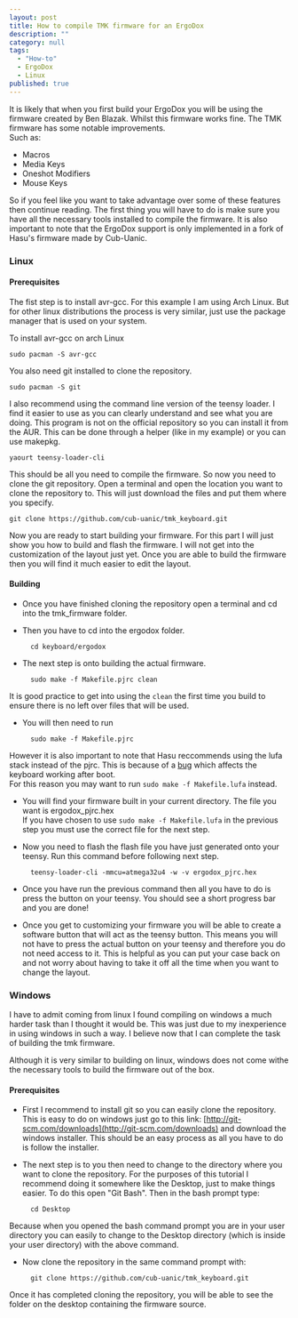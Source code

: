 ```yaml
---
layout: post
title: How to compile TMK firmware for an ErgoDox
description: ""
category: null
tags: 
  - "How-to"
  - ErgoDox
  - Linux
published: true
---
```


It is likely that when you first build your ErgoDox you will be using the firmware created by Ben Blazak. Whilst this firmware works fine. The TMK firmware has some notable improvements.<br> Such as:

 * Macros
 * Media Keys
 * Oneshot Modifiers 
 * Mouse Keys 
&nbsp;

So if you feel like you want to take advantage over some of these features then continue reading. The first thing you will have to do is make sure you have all the necessary tools installed to compile the firmware.
It is also important to note that the ErgoDox support is only implemented in a fork of Hasu's firmware made by Cub-Uanic.
### Linux
#### Prerequisites 
The fist step is to install avr-gcc. For this example I am using Arch Linux. But for other linux distributions the process is very similar, just use the package manager that is used on your system.

To install avr-gcc on arch Linux

    sudo pacman -S avr-gcc

You also need git installed to clone the repository.

    sudo pacman -S git

I also recommend using the command line version of the teensy loader. I find it easier to use as you can clearly understand and see what you are doing. This program is not on the official repository so you can install it from the AUR. This can be done through a helper (like in my example) or you can use makepkg.

    yaourt teensy-loader-cli

This should be all you need to compile the firmware. So now you need to clone the git repository. Open a terminal and open the location you want to clone the repository to. This will just download the files and put them where you specify.

    git clone https://github.com/cub-uanic/tmk_keyboard.git

Now you are ready to start building your firmware. For this part I will just show you how to build and flash the firmware. I will not get into the customization of the layout just yet. Once you are able to build the firmware then you will find it much easier to edit the layout.

#### Building

* Once you have finished cloning the repository open a terminal and cd into the tmk_firmware folder.
* Then you have to cd into the ergodox folder.

		cd keyboard/ergodox

* The next step is onto building the actual firmware.

		sudo make -f Makefile.pjrc clean
It is good practice to get into using the `clean` the first time you build to ensure there is no left over files that will be used.

* You will then need to run 
		
		sudo make -f Makefile.pjrc
However it is also important to note that Hasu reccommends using the lufa stack instead of the pjrc. This is because of a [bug](https://github.com/tmk/tmk_keyboard/issues/58) which affects the keyboard working after boot.
<br>For this reason you may want to run `sudo make -f Makefile.lufa` instead.
* You will find your firmware built in your current directory. The file you want is ergodox_pjrc.hex <br>
If you have chosen to use `sudo make -f Makefile.lufa` in the previous step you must use the correct file for the next step. 

* Now you need to flash the flash file you have just generated onto your teensy. Run this command before following next step.

		teensy-loader-cli -mmcu=atmega32u4 -w -v ergodox_pjrc.hex

* Once you have run the previous command then all you have to do is press the button on your teensy. You should see a short progress bar and you are done!

* Once you get to customizing your firmware you will be able to create a software button that will act as the teensy button. This means you will not have to press the actual button on your teensy and therefore you do not need access to it. This is helpful as you can put your case back on and not worry about having to take it off all the time when you want to change the layout.

### Windows
I have to admit coming from linux I found compiling on windows a much harder task than I thought it would be. This was just due to my inexperience in using windows in such a way. I believe now that I can complete the task of building the tmk firmware.

Although it is very similar to building on linux, windows does not come withe the necessary tools to build the firmware out of the box.
#### Prerequisites
* First I recommend to install git so you can easily clone the repository. This is easy to do on windows just go to this link: 	[http://git-scm.com/downloads](http://git-scm.com/downloads) and download the windows installer.
This should be an easy process as all you have to do is follow the installer.

* The next step is to you then need to change to the directory where you want to clone the repository. For the purposes of this tutorial I recommend doing it somewhere like the Desktop, just to make things easier. To do this open "Git Bash".
Then in the bash prompt type:

		cd Desktop
Because when you opened the bash command  prompt you are in your user directory you can easily to change to the Desktop directory (which is inside your user directory) with the above command.
* Now clone the repository in the same command prompt with:

		git clone https://github.com/cub-uanic/tmk_keyboard.git
Once it has completed cloning the repository, you will be able to see the folder on the desktop containing the firmware source.



    